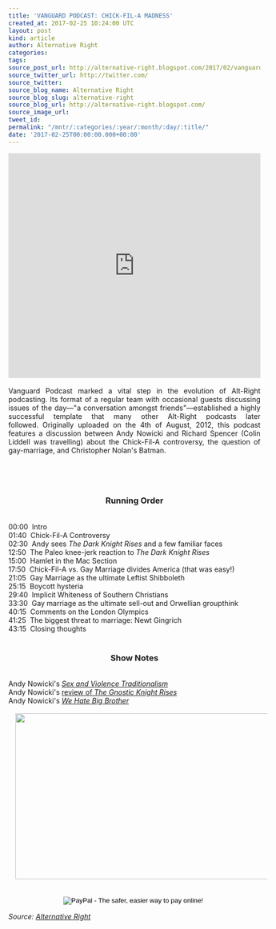 ```yaml
---
title: 'VANGUARD PODCAST: CHICK-FIL-A MADNESS'
created_at: 2017-02-25 10:24:00 UTC
layout: post
kind: article
author: Alternative Right
categories: 
tags: 
source_post_url: http://alternative-right.blogspot.com/2017/02/vanguard-podcast-chick-fil-madness.html
source_twitter_url: http://twitter.com/
source_twitter: 
source_blog_name: Alternative Right
source_blog_slug: alternative-right
source_blog_url: http://alternative-right.blogspot.com/
source_image_url: 
tweet_id: 
permalink: "/mntr/:categories/:year/:month/:day/:title/"
date: '2017-02-25T00:00:00.000+00:00'
---
```

<div dir="ltr" style="text-align: left;" trbidi="on"><iframe frameborder="no" height="450" scrolling="no" src="https://w.soundcloud.com/player/?url=https%3A//api.soundcloud.com/tracks/309395039&amp;auto_play=false&amp;hide_related=false&amp;show_comments=true&amp;show_user=true&amp;show_reposts=false&amp;visual=true" width="100%"></iframe><br /><br /><div style="text-align: justify;">Vanguard Podcast marked a vital step in the evolution of Alt-Right podcasting. Its format of a regular team with occasional guests discussing issues of the day—"a conversation amongst friends"—established a highly successful template that many other Alt-Right podcasts later followed.&nbsp;Originally uploaded on the 4th of August, 2012, this podcast features a discussion between Andy Nowicki and Richard Spencer (Colin Liddell was travelling) about the Chick-Fil-A controversy, the question of gay-marriage, and Christopher Nolan's Batman.<br /><br /><a name='more'></a><h3 style="text-align: center;"><br /></h3><h3 style="text-align: center;">Running Order</h3><div style="text-align: center;"><br /></div>00:00 &nbsp;Intro<br />01:40 &nbsp;Chick-Fil-A Controversy<br />02:30 &nbsp;Andy sees <i>The Dark Knight Rises </i>and a few familiar faces<br />12:50 &nbsp;The Paleo knee-jerk reaction to&nbsp;<i>The Dark Knight Rises</i><br />15:00 &nbsp;Hamlet in the Mac Section<br />17:50 &nbsp;Chick-Fil-A vs. Gay Marriage divides America (that was easy!)<br />21:05 &nbsp;Gay Marriage as the ultimate Leftist Shibboleth<br />25:15 &nbsp;Boycott hysteria<br />29:40 &nbsp;Implicit Whiteness of Southern Christians<br />33:30 &nbsp;Gay marriage as the ultimate sell-out and Orwellian groupthink<br />40:15 &nbsp;Comments on the London Olympics<br />41:25 &nbsp;The biggest threat to marriage: Newt Gingrich<br />43:15 &nbsp;Closing thoughts<br /><br /><h3 style="text-align: center;">Show Notes</h3><br />Andy Nowicki's <i><a href="http://alternative-right.blogspot.com/2015/12/sex-and-violence-traditionalism.html" target="_blank">Sex and Violence Traditionalism</a></i><br />Andy Nowicki's <a href="http://alternative-right.blogspot.com/2017/02/the-gnostic-knight-rises.html" target="_blank">review of <i>The Gnostic Knight Rises</i></a><br />Andy Nowicki's <i><a href="http://alternative-right.blogspot.com/2012/09/we-hate-big-brother.html" target="_blank">We Hate Big Brother</a></i><br /><br /><div class="separator" style="clear: both; text-align: center;"><a href="https://4.bp.blogspot.com/-F1qLM2FMJTc/WLCnsghz76I/AAAAAAAACi0/jU_OitknQ1Y-6-aIrT-Y7PfyyFfzi2pfwCLcB/s1600/Chicken.jpg" imageanchor="1" style="margin-left: 1em; margin-right: 1em;"><img border="0" height="332" src="https://4.bp.blogspot.com/-F1qLM2FMJTc/WLCnsghz76I/AAAAAAAACi0/jU_OitknQ1Y-6-aIrT-Y7PfyyFfzi2pfwCLcB/s400/Chicken.jpg" width="550" /></a></div><br br="" /><br /><form action="https://www.paypal.com/cgi-bin/webscr" method="post" style="text-align: justify;" target="_top"><div style="text-align: center;"><i><span style="font-family: inherit;"><span style="color: black; font-family: &quot;arial&quot; , &quot;helvetica&quot; , sans-serif; line-height: normal;"><span style="font-family: inherit;"><input alt="PayPal - The safer, easier way to pay online!" border="0" name="submit" src="https://www.paypalobjects.com/en_US/i/btn/btn_donateCC_LG.gif" type="image" />&nbsp;<img alt="" border="0" height="1" src="https://www.paypalobjects.com/en_US/i/scr/pixel.gif" width="1" /></span></span></span></i></div></form></div></div><img src="http://feeds.feedburner.com/~r/blogspot/SBfLZ/~4/mmgKJhKgBHs" height="1" width="1" alt=""/><div class="">
    <i>Source: <a href="http://alternative-right.blogspot.com/">Alternative Right</a></i>
</div>

